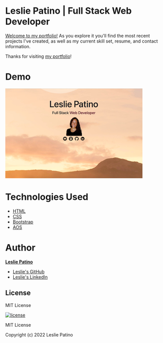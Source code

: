 # Leslie Patino | Full Stack Web Developer

[Welcome to my portfolio!](https://lesliejpatino.github.io/LesliePatino_Portfolio/) As you explore it you'll find the most recent projects I've created, as well as my current skill set, resume, and contact information.

Thanks for visiting [my portfolio](https://lesliejpatino.github.io/LesliePatino_Portfolio/)! 


# Demo
![site](assets/images/deployedpic.png)

# Technologies Used

* [HTML](https://developer.mozilla.org/en-US/docs/Web/HTML)
* [CSS](https://developer.mozilla.org/en-US/docs/Web/CSS)
* [Bootstrap](https://getbootstrap.com/docs/5.0/getting-started/introduction/)
* [AOS](https://michalsnik.github.io/aos/)


# Author

**[Leslie Patino](https://lesliejpatino.github.io/LesliePatino_Portfolio/)**

* [Leslie's GitHub](https://github.com/lesliejpatino)
* [Leslie's LinkedIn](https://www.linkedin.com/in/lesliejpatino/)


## License

MIT License

[![license](https://img.shields.io/github/license/DAVFoundation/captain-n3m0.svg?style=flat-square)](https://github.com/DAVFoundation/captain-n3m0/blob/master/LICENSE)

MIT License

Copyright (c) 2022 Leslie Patino